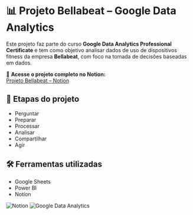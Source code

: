 # 📊 Projeto Bellabeat – Google Data Analytics

Este projeto faz parte do curso **Google Data Analytics Professional Certificate** e tem como objetivo analisar dados de uso de dispositivos fitness da empresa **Bellabeat**, com foco na tomada de decisões baseadas em dados.

🔗 **Acesse o projeto completo no Notion:**  
[Projeto Bellabeat – Notion](https://www.notion.so/Projeto-Bellabeat-Google-Data-Analytics-205ae8705fee80f8b576d2fead93a216)

## 📁 Etapas do projeto
- Perguntar
- Preparar
- Processar
- Analisar
- Compartilhar
- Agir

## 🛠️ Ferramentas utilizadas
- Google Sheets
- Power BI
- Notion

![Notion](https://img.shields.io/badge/Notion-Projeto%20Bellabeat-blue?logo=notion&style=flat)
![Google Data Analytics](https://img.shields.io/badge/Google-Data%20Analytics-blue?logo=google&style=flat)

